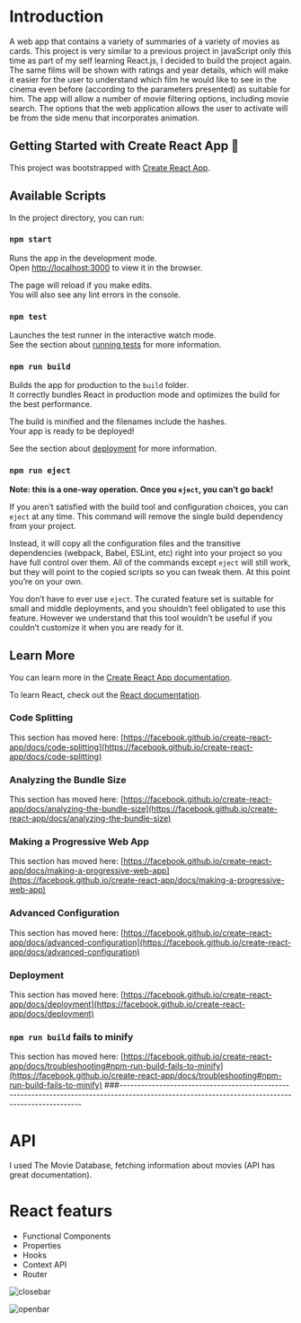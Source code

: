 
# Introduction   <i class="em em-smiley" aria-role="presentation" aria-label="SMILING FACE WITH OPEN MOUTH"></i>

A web app that contains a variety of summaries of a variety of movies as cards. This project is very similar to a previous project in javaScript only this time as part of my self learning React.js, I decided to build the project again. The same films will be shown with ratings and year details, which will make it easier for the user to understand which film he would like to see in the cinema even before (according to the parameters presented) as suitable for him. The app will allow a number of movie filtering options, including movie search. The options that the web application allows the user to activate will be from the side menu that incorporates animation.

## Getting Started with Create React App :rocket:

This project was bootstrapped with [Create React App](https://github.com/facebook/create-react-app).

## Available Scripts

In the project directory, you can run:

### `npm start`

Runs the app in the development mode.\
Open [http://localhost:3000](http://localhost:3000) to view it in the browser.

The page will reload if you make edits.\
You will also see any lint errors in the console.

### `npm test`

Launches the test runner in the interactive watch mode.\
See the section about [running tests](https://facebook.github.io/create-react-app/docs/running-tests) for more information.

### `npm run build`

Builds the app for production to the `build` folder.\
It correctly bundles React in production mode and optimizes the build for the best performance.

The build is minified and the filenames include the hashes.\
Your app is ready to be deployed!

See the section about [deployment](https://facebook.github.io/create-react-app/docs/deployment) for more information.

### `npm run eject`

**Note: this is a one-way operation. Once you `eject`, you can’t go back!**

If you aren’t satisfied with the build tool and configuration choices, you can `eject` at any time. This command will remove the single build dependency from your project.

Instead, it will copy all the configuration files and the transitive dependencies (webpack, Babel, ESLint, etc) right into your project so you have full control over them. All of the commands except `eject` will still work, but they will point to the copied scripts so you can tweak them. At this point you’re on your own.

You don’t have to ever use `eject`. The curated feature set is suitable for small and middle deployments, and you shouldn’t feel obligated to use this feature. However we understand that this tool wouldn’t be useful if you couldn’t customize it when you are ready for it.

## Learn More

You can learn more in the [Create React App documentation](https://facebook.github.io/create-react-app/docs/getting-started).

To learn React, check out the [React documentation](https://reactjs.org/).

### Code Splitting

This section has moved here: [https://facebook.github.io/create-react-app/docs/code-splitting](https://facebook.github.io/create-react-app/docs/code-splitting)

### Analyzing the Bundle Size

This section has moved here: [https://facebook.github.io/create-react-app/docs/analyzing-the-bundle-size](https://facebook.github.io/create-react-app/docs/analyzing-the-bundle-size)

### Making a Progressive Web App

This section has moved here: [https://facebook.github.io/create-react-app/docs/making-a-progressive-web-app](https://facebook.github.io/create-react-app/docs/making-a-progressive-web-app)

### Advanced Configuration

This section has moved here: [https://facebook.github.io/create-react-app/docs/advanced-configuration](https://facebook.github.io/create-react-app/docs/advanced-configuration)

### Deployment

This section has moved here: [https://facebook.github.io/create-react-app/docs/deployment](https://facebook.github.io/create-react-app/docs/deployment)

### `npm run build` fails to minify

This section has moved here: [https://facebook.github.io/create-react-app/docs/troubleshooting#npm-run-build-fails-to-minify](https://facebook.github.io/create-react-app/docs/troubleshooting#npm-run-build-fails-to-minify)
###-------------------------------------------------------------------------------------------------------------------------------------------------

# API <i class="em em-eye" aria-role="presentation" aria-label=""></i>
 I used The Movie Database, fetching information about movies (API has great documentation).
 
 # React featurs <i class="em em-beetle" aria-role="presentation" aria-label="LADY BEETLE"></i>
   * Functional Components
   * Properties
   * Hooks
   * Context API
   * Router 

![closebar](https://user-images.githubusercontent.com/57037365/126013140-3589c351-c41e-40c9-a0ed-d1d1e78d128d.png)


 <i class="em em-arrow_lower_right" aria-role="presentation" aria-label="SOUTH EAST ARROW"></i>


![openbar](https://user-images.githubusercontent.com/57037365/126012658-01ae7b66-7bb7-4a42-85c0-3af4447c7d70.png)

 
